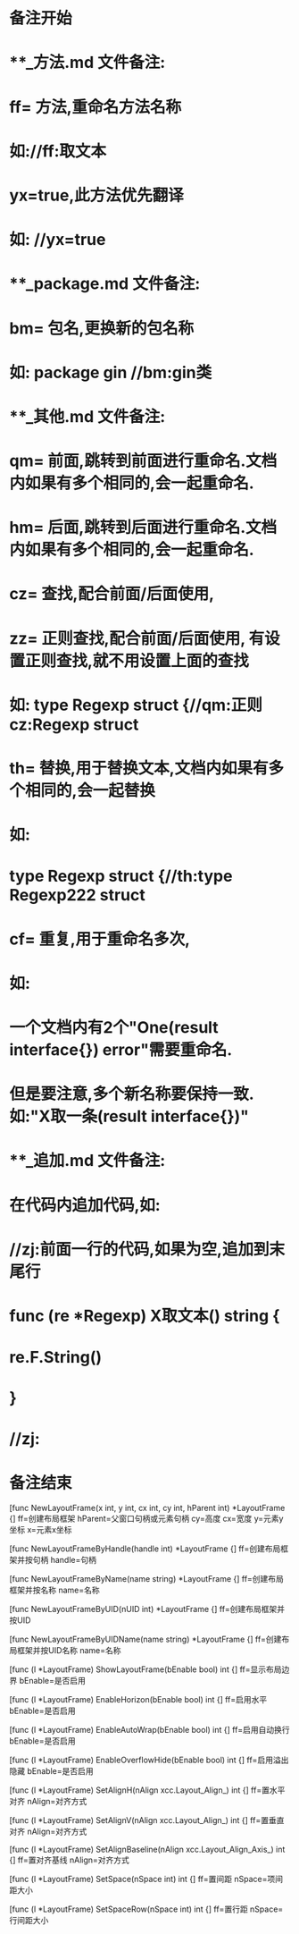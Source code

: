 # 备注开始
# **_方法.md 文件备注:
# ff= 方法,重命名方法名称
# 如://ff:取文本
#
# yx=true,此方法优先翻译
# 如: //yx=true

# **_package.md 文件备注:
# bm= 包名,更换新的包名称 
# 如: package gin //bm:gin类

# **_其他.md 文件备注:
# qm= 前面,跳转到前面进行重命名.文档内如果有多个相同的,会一起重命名.
# hm= 后面,跳转到后面进行重命名.文档内如果有多个相同的,会一起重命名.
# cz= 查找,配合前面/后面使用,
# zz= 正则查找,配合前面/后面使用, 有设置正则查找,就不用设置上面的查找
# 如: type Regexp struct {//qm:正则 cz:Regexp struct
#
# th= 替换,用于替换文本,文档内如果有多个相同的,会一起替换
# 如:
# type Regexp struct {//th:type Regexp222 struct
#
# cf= 重复,用于重命名多次,
# 如: 
# 一个文档内有2个"One(result interface{}) error"需要重命名.
# 但是要注意,多个新名称要保持一致. 如:"X取一条(result interface{})"

# **_追加.md 文件备注:
# 在代码内追加代码,如:
# //zj:前面一行的代码,如果为空,追加到末尾行
# func (re *Regexp) X取文本() string { 
# re.F.String()
# }
# //zj:
# 备注结束

[func NewLayoutFrame(x int, y int, cx int, cy int, hParent int) *LayoutFrame {]
ff=创建布局框架
hParent=父窗口句柄或元素句柄
cy=高度
cx=宽度
y=元素y坐标
x=元素x坐标

[func NewLayoutFrameByHandle(handle int) *LayoutFrame {]
ff=创建布局框架并按句柄
handle=句柄

[func NewLayoutFrameByName(name string) *LayoutFrame {]
ff=创建布局框架并按名称
name=名称

[func NewLayoutFrameByUID(nUID int) *LayoutFrame {]
ff=创建布局框架并按UID

[func NewLayoutFrameByUIDName(name string) *LayoutFrame {]
ff=创建布局框架并按UID名称
name=名称

[func (l *LayoutFrame) ShowLayoutFrame(bEnable bool) int {]
ff=显示布局边界
bEnable=是否启用

[func (l *LayoutFrame) EnableHorizon(bEnable bool) int {]
ff=启用水平
bEnable=是否启用

[func (l *LayoutFrame) EnableAutoWrap(bEnable bool) int {]
ff=启用自动换行
bEnable=是否启用

[func (l *LayoutFrame) EnableOverflowHide(bEnable bool) int {]
ff=启用溢出隐藏
bEnable=是否启用

[func (l *LayoutFrame) SetAlignH(nAlign xcc.Layout_Align_) int {]
ff=置水平对齐
nAlign=对齐方式

[func (l *LayoutFrame) SetAlignV(nAlign xcc.Layout_Align_) int {]
ff=置垂直对齐
nAlign=对齐方式

[func (l *LayoutFrame) SetAlignBaseline(nAlign xcc.Layout_Align_Axis_) int {]
ff=置对齐基线
nAlign=对齐方式

[func (l *LayoutFrame) SetSpace(nSpace int) int {]
ff=置间距
nSpace=项间距大小

[func (l *LayoutFrame) SetSpaceRow(nSpace int) int {]
ff=置行距
nSpace=行间距大小
